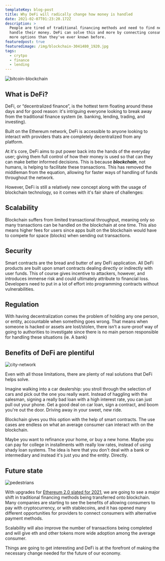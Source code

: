 ```yaml
---
templateKey: blog-post
title: Why DeFi will radically change how money is handled
date: 2021-02-07T01:23:20.172Z
description: >
  People are tired of traditional financing methods and need to find new ways to
  handle their money. DeFi can solve this and more by connecting consumers with
  more options than they've ever known before.
featuredpost: true
featuredimage: /img/blockchain-3041480_1920.jpg
tags:
  - crytpo
  - finance
  - lending
---
```

![bitcoin-blockchain](/img/blockchain-3041480_1920.jpg "bitcoin-blockchain")

## What is DeFi?

DeFi, or “decentralized finance”, is the hottest term floating around these days and for good reason: it's intriguing everyone looking to break away from the traditional finance system (ie. banking, lending, trading, and investing).

Built on the Ethereum network, DeFi is accessible to anyone looking to interact with providers thats are completely decentralized from any platform.

At it's core, DeFi aims to put power back into the hands of the everyday user; giving them full control of how their money is used so that can they can make better informed decisions. This is because ***blockchain***, not humans, is helping to facilitate these transactions. This has removed the middleman from the equation, allowing for faster ways of handling of funds throughout the network.

However, DeFi is still a relatively new concept along with the usage of blockchain technology, so it comes with it's fair share of challenges:

## Scalability

Blockchain suffers from limited transactional throughput, meaning only so many transactions can be handled on the blockchain at one time. This also means higher fees for users since apps built on the blockchain would have to compete for space (blocks) when sending out transactions.

## Security

Smart contracts are the bread and butter of any DeFi application. All DeFi products are built upon smart contracts dealing directly or indirectly with user funds. This of course gives incentive to attackers, however, and introduces immense risk and could ultimately attribute to financial loss. Developers need to put in a lot of effort into programming contracts without vulnerabilities.

## Regulation

With having decentralization comes the problem of holding any one person, or entity, accountable when something goes wrong. That means when someone is hacked or assets are lost/stolen, there isn’t a sure-proof way of going to authorities to investigate since there is no main person responsible for handling these situations (ie. A bank)

## Benefits of DeFi are plentiful

![city-network](/img/smart-4168483_1920.jpg "city-network")

Even with all those limitations, there are plenty of real solutions that DeFi helps solve.

Imagine walking into a car dealership: you stroll through the selection of cars and pick out the one you really want. Instead of haggling with the salesman, signing a really bad loan with a high interest rate, you can just pull out your phone. Get a good deal on car loan, sign a contract, and boom you're out the door. Driving away in your sweet, new ride.

Blockchain gives you this option with the help of smart contracts. The use cases are endless on what an average consumer can interact with on the blockchain.

Maybe you want to refinance your home, or buy a new home. Maybe you can pay for college in installments with really low rates, instead of using shady loan systems. The idea is here that you don't deal with a bank or intermediary and instead it's just you and the entity. Directly.

## Future state

![pedestrians](/img/pedestrians-400811_1920.jpg "pedestrians moving through the street")

With upgrades for [Ethereum 2.0 slated for 2021](https://ethereum.org/en/eth2/), we are going to see a major shift in traditional financing methods being transferred onto blockchain. Many companies are starting to see the benefits of allowing consumers to pay with cryptocurrency, or with stablecoins, and it has opened many different opportunities for providers to connect consumers with alternative payment methods.

Scalability will also improve the number of transactions being completed and will give eth and other tokens more wide adoption among the average consumer. 

Things are going to get interesting and DeFi is at the forefront of making the necessary change needed for the future of our economy.